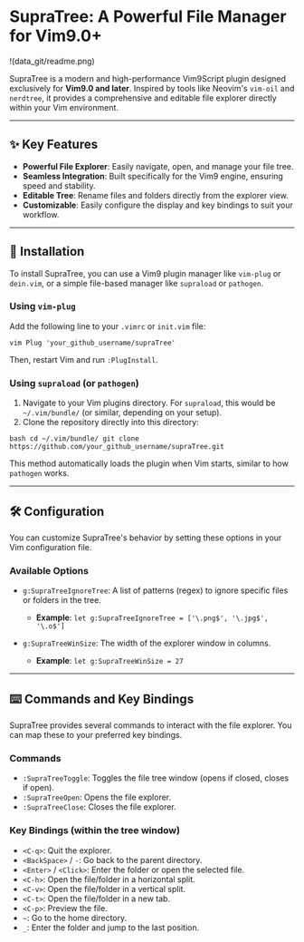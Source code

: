 # SupraTree: A Powerful File Manager for Vim9.0+

!(data_git/readme.png)

SupraTree is a modern and high-performance Vim9Script plugin designed exclusively for **Vim9.0 and later**. Inspired by tools like Neovim's `vim-oil` and `nerdtree`, it provides a comprehensive and editable file explorer directly within your Vim environment.

---

## ✨ Key Features

* **Powerful File Explorer**: Easily navigate, open, and manage your file tree.
* **Seamless Integration**: Built specifically for the Vim9 engine, ensuring speed and stability.
* **Editable Tree**: Rename files and folders directly from the explorer view.
* **Customizable**: Easily configure the display and key bindings to suit your workflow.

---

## 🚀 Installation

To install SupraTree, you can use a Vim9 plugin manager like `vim-plug` or `dein.vim`, or a simple file-based manager like `supraload` or `pathogen`.

### Using `vim-plug`

Add the following line to your `.vimrc` or `init.vim` file:

`vim
Plug 'your_github_username/supraTree'
`

Then, restart Vim and run `:PlugInstall`.

### Using `supraload` (or `pathogen`)

1.  Navigate to your Vim plugins directory. For `supraload`, this would be `~/.vim/bundle/` (or similar, depending on your setup).
2.  Clone the repository directly into this directory:

`bash
cd ~/.vim/bundle/
git clone https://github.com/your_github_username/supraTree.git
`

This method automatically loads the plugin when Vim starts, similar to how `pathogen` works.

---

## 🛠️ Configuration

You can customize SupraTree's behavior by setting these options in your Vim configuration file.

### Available Options

* `g:SupraTreeIgnoreTree`: A list of patterns (regex) to ignore specific files or folders in the tree.
    * **Example**: `let g:SupraTreeIgnoreTree = ['\.png$', '\.jpg$', '\.o$']`

* `g:SupraTreeWinSize`: The width of the explorer window in columns.
    * **Example**: `let g:SupraTreeWinSize = 27`

---

## ⌨️ Commands and Key Bindings

SupraTree provides several commands to interact with the file explorer. You can map these to your preferred key bindings.

### Commands

* `:SupraTreeToggle`: Toggles the file tree window (opens if closed, closes if open).
* `:SupraTreeOpen`: Opens the file explorer.
* `:SupraTreeClose`: Closes the file explorer.

### Key Bindings (within the tree window)

* `<C-q>`: Quit the explorer.
* `<BackSpace>` / `-`: Go back to the parent directory.
* `<Enter>` / `<Click>`: Enter the folder or open the selected file.
* `<C-h>`: Open the file/folder in a horizontal split.
* `<C-v>`: Open the file/folder in a vertical split.
* `<C-t>`: Open the file/folder in a new tab.
* `<C-p>`: Preview the file.
* `~`: Go to the home directory.
* `_`: Enter the folder and jump to the last position.
